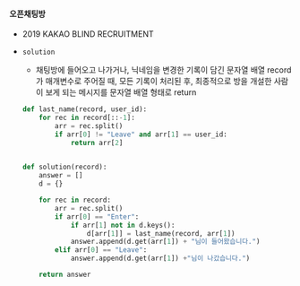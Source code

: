 #### 오픈채팅방

* 2019 KAKAO BLIND RECRUITMENT

* `solution`

  * 채팅방에 들어오고 나가거나, 닉네임을 변경한 기록이 담긴 문자열 배열 record가 매개변수로 주어질 때, 모든 기록이 처리된 후, 최종적으로 방을 개설한 사람이 보게 되는 메시지를 문자열 배열 형태로 return

  ```python
  def last_name(record, user_id):
      for rec in record[::-1]:
          arr = rec.split()
          if arr[0] != "Leave" and arr[1] == user_id:
              return arr[2]
          
  
  def solution(record):
      answer = []
      d = {}
  
      for rec in record:
          arr = rec.split()
          if arr[0] == "Enter":
              if arr[1] not in d.keys():
                  d[arr[1]] = last_name(record, arr[1])
              answer.append(d.get(arr[1]) + "님이 들어왔습니다.")
          elif arr[0] == "Leave":
              answer.append(d.get(arr[1]) +"님이 나갔습니다.")
  
      return answer
  ```
